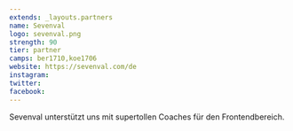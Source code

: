 ```yaml
---
extends: _layouts.partners
name: Sevenval
logo: sevenval.png
strength: 90
tier: partner
camps: ber1710,koe1706
website: https://sevenval.com/de
instagram:
twitter:
facebook:
---
```

Sevenval unterstützt uns mit supertollen Coaches für den Frontendbereich.